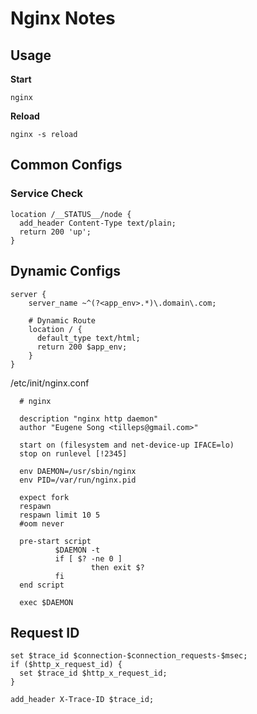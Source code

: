# Nginx Notes #



## Usage ##


**Start**
```
nginx
```

**Reload**
```
nginx -s reload
```



## Common Configs ###


### Service Check ###


```
location /__STATUS__/node {
  add_header Content-Type text/plain;
  return 200 'up';
}
```



## Dynamic Configs ##

```
server {
    server_name ~^(?<app_env>.*)\.domain\.com;
    
    # Dynamic Route
    location / {
      default_type text/html;
      return 200 $app_env;
    }
}
```


/etc/init/nginx.conf
```
  # nginx

  description "nginx http daemon"
  author "Eugene Song <tilleps@gmail.com>"

  start on (filesystem and net-device-up IFACE=lo)
  stop on runlevel [!2345]

  env DAEMON=/usr/sbin/nginx
  env PID=/var/run/nginx.pid

  expect fork
  respawn
  respawn limit 10 5
  #oom never

  pre-start script
          $DAEMON -t
          if [ $? -ne 0 ]
                  then exit $?
          fi
  end script

  exec $DAEMON
```


## Request ID ##

```
set $trace_id $connection-$connection_requests-$msec;
if ($http_x_request_id) {
  set $trace_id $http_x_request_id;
}

add_header X-Trace-ID $trace_id;
```